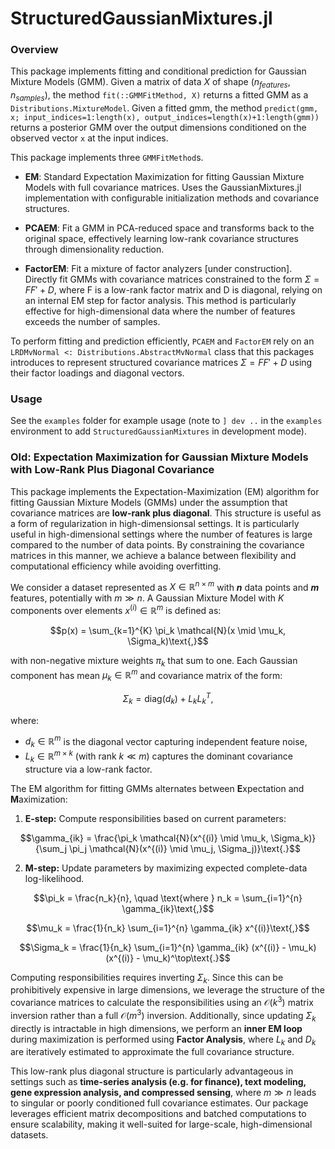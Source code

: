 # StructuredGaussianMixtures.jl

### Overview

This package implements fitting and conditional prediction for Gaussian Mixture Models (GMM). Given a matrix of data $X$ of shape $(n_{features}, n_{samples})$, the method `fit(::GMMFitMethod, X)` returns a fitted GMM as a `Distributions.MixtureModel`. Given a fitted gmm, the method `predict(gmm, x; input_indices=1:length(x), output_indices=length(x)+1:length(gmm))` returns a posterior GMM over the output dimensions conditioned on the observed vector `x` at the input indices.

This package implements three `GMMFitMethod`s.

- **EM**: Standard Expectation Maximization for fitting Gaussian Mixture Models with full covariance matrices. Uses the GaussianMixtures.jl implementation with configurable initialization methods and covariance structures.

- **PCAEM**: Fit a GMM in PCA-reduced space and transforms back to the original space, effectively learning low-rank covariance structures through dimensionality reduction. 

- **FactorEM**: Fit a mixture of factor analyzers [under construction]. Directly fit GMMs with covariance matrices constrained to the form $Σ = FF' + D$, where F is a low-rank factor matrix and D is diagonal, relying on an internal EM step for factor analysis. This method is particularly effective for high-dimensional data where the number of features exceeds the number of samples.

To perform fitting and prediction efficiently, `PCAEM` and `FactorEM` rely on an `LRDMvNormal <: Distributions.AbstractMvNormal` class that this packages introduces to represent structured covariance matrices $Σ = FF' + D$ using their factor loadings and diagonal vectors.

### Usage

See the `examples` folder for example usage (note to  `] dev ..` in the `examples` environment to add `StructuredGaussianMixtures` in development mode).

### Old: Expectation Maximization for Gaussian Mixture Models with Low-Rank Plus Diagonal Covariance  

This package implements the Expectation-Maximization (EM) algorithm for fitting Gaussian Mixture Models (GMMs) under the assumption that covariance matrices are **low-rank plus diagonal**. 
This structure is useful as a form of regularization in high-dimensionsal settings. 
It is particularly useful in high-dimensional settings where the number of features is large compared to the number of data points. 
By constraining the covariance matrices in this manner, we achieve a balance between flexibility and computational efficiency while avoiding overfitting.  

We consider a dataset represented as $X \in \mathbb{R}^{n \times m}$ with **$n$** data points and **$m$** features, potentially with $m \gg n$. A Gaussian Mixture Model with $K$ components over elements $x^{(i)} \in \mathbb{R}^m$ is defined as:  

$$p(x) = \sum_{k=1}^{K} \pi_k \mathcal{N}(x \mid \mu_k, \Sigma_k)\text{,}$$

with non-negative mixture weights $\pi_k$ that sum to one. Each Gaussian component has mean $\mu_k \in \mathbb{R}^m$ and covariance matrix of the form:  

$$
\Sigma_k = \text{diag}(d_k) + L_k L_k^T\text{,}
$$ 

where:  
- $d_k \in \mathbb{R}^m$ is the diagonal vector capturing independent feature noise,  
- $L_k \in \mathbb{R}^{m \times k}$ (with rank $k \ll m$) captures the dominant covariance structure via a low-rank factor.  

The EM algorithm for fitting GMMs alternates between **E**xpectation and **M**aximization:  

1. **E-step:** Compute responsibilities based on current parameters:
   
  $$\gamma_{ik} = \frac{\pi_k \mathcal{N}(x^{(i)} \mid \mu_k, \Sigma_k)}{\sum_j \pi_j \mathcal{N}(x^{(i)} \mid \mu_j, \Sigma_j)}\text{.}$$
  
2. **M-step:** Update parameters by maximizing expected complete-data log-likelihood.

  $$\pi_k = \frac{n_k}{n}, \quad \text{where } n_k = \sum_{i=1}^{n} \gamma_{ik}\text{,}$$

  $$\mu_k = \frac{1}{n_k} \sum_{i=1}^{n} \gamma_{ik} x^{(i)}\text{,}$$

  $$\Sigma_k = \frac{1}{n_k} \sum_{i=1}^{n} \gamma_{ik} (x^{(i)} - \mu_k)(x^{(i)} - \mu_k)^\top\text{.}$$

Computing responsibilities requires inverting $\Sigma_k$. 
Since this can be prohibitively expensive in large dimensions, we leverage the structure of the covariance matrices to calculate the responsibilities using an $\mathcal{O}(k^3)$ matrix inversion rather than a full $\mathcal{O}(m^3)$ inversion.
Additionally, since updating $\Sigma_k$ directly is intractable in high dimensions, we perform an **inner EM loop** during maximization is performed using **Factor Analysis**, where $L_k$ and $D_k$ are iteratively estimated to approximate the full covariance structure. 

This low-rank plus diagonal structure is particularly advantageous in settings such as **time-series analysis (e.g. for finance), text modeling, gene expression analysis, and compressed sensing**, where $m \gg n$ leads to singular or poorly conditioned full covariance estimates. Our package leverages efficient matrix decompositions and batched computations to ensure scalability, making it well-suited for large-scale, high-dimensional datasets.  
